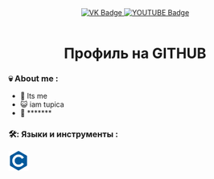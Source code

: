 <div id="badges" align = "center">
  <a href="https://vk.com/yasha_trap"> 
  <img scr = "https://img.shields.io/badge/VK-blue?style=for-the-badge&logo=VK&logoColor=white" alt="VK Badge"/>
</a>

<a href= "https://www.youtube.com/channel/UCsUdy09tiu369lbriN4gXyQ"> 
  <img src = "https://img.shields.io/badge/YOUTUBE-red?style=for-the-badge&logo=YOUTUBE&logoColor=white" alt="YOUTUBE Badge"/>
</a>
</div>

<div id="viewprof" align="center" >
  <img src="https://komarev.com/ghpvc/?username=yasha1208&style=flat-square&color=blue" alt=""/>
</div>

<div id="heythere" align="center">
<h1>Профиль на GITHUB</h1>
</div>

### 	:skull: About me :
- :clown_face: Its me
- :smiley_cat: iam tupica
- :cursing_face: *******

### 🛠️: Языки и инструменты :

<div>
  <img src="https://github.com/devicons/devicon/blob/master/icons/c/c-plain.svg" width="40" height="40"/>
</div>
